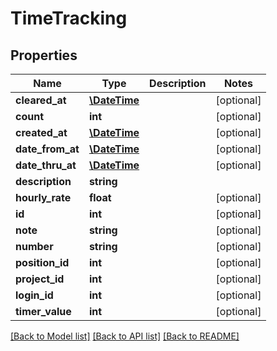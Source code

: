# TimeTracking

## Properties
Name | Type | Description | Notes
------------ | ------------- | ------------- | -------------
**cleared_at** | [**\DateTime**](\DateTime.md) |  | [optional] 
**count** | **int** |  | [optional] 
**created_at** | [**\DateTime**](\DateTime.md) |  | [optional] 
**date_from_at** | [**\DateTime**](\DateTime.md) |  | [optional] 
**date_thru_at** | [**\DateTime**](\DateTime.md) |  | [optional] 
**description** | **string** |  | 
**hourly_rate** | **float** |  | [optional] 
**id** | **int** |  | [optional] 
**note** | **string** |  | [optional] 
**number** | **string** |  | [optional] 
**position_id** | **int** |  | [optional] 
**project_id** | **int** |  | [optional] 
**login_id** | **int** |  | [optional] 
**timer_value** | **int** |  | [optional] 

[[Back to Model list]](../README.md#documentation-for-models) [[Back to API list]](../README.md#documentation-for-api-endpoints) [[Back to README]](../README.md)


